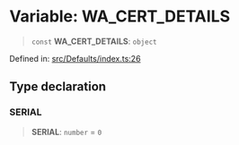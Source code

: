 # Variable: WA\_CERT\_DETAILS

> `const` **WA\_CERT\_DETAILS**: `object`

Defined in: [src/Defaults/index.ts:26](https://github.com/Fokusdotid/Baileys/blob/3533fb5d5a1e97f0cc8384505a121b389a346518/src/Defaults/index.ts#L26)

## Type declaration

### SERIAL

> **SERIAL**: `number` = `0`
